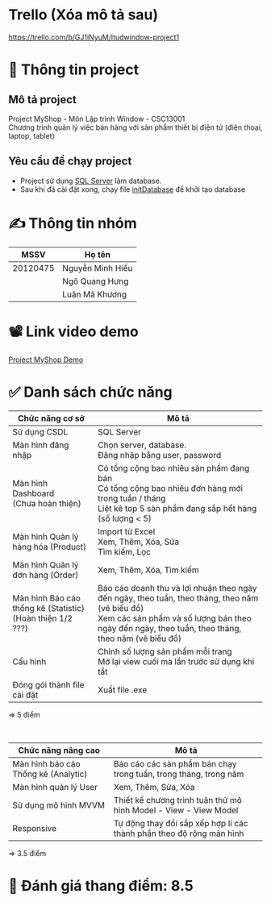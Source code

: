 # Trello (Xóa mô tả sau)
https://trello.com/b/GJ1iNyuM/ltudwindow-project1

# 📄 Thông tin project
## Mô tả project
Project MyShop - Môn Lập trình Window - CSC13001<br>
Chương trình quản lý việc bán hàng với sản phẩm thiết bị điện tử (điện thoại, laptop, tablet)

## Yêu cầu để chạy project
* Project sử dụng [SQL Server](https://www.microsoft.com/en-us/sql-server/sql-server-downloads) làm database.
* Sau khi đã cài đặt xong, chạy file [initDatabase](./initDatabase.sql) để khởi tạo database

# ✍️ Thông tin nhóm
| MSSV | Họ tên |
| --- | --- |
| 20120475 | Nguyễn Minh Hiếu |
|  | Ngô Quang Hưng |
|  | Luân Mã Khương |

# 📽️ Link video demo
[Project MyShop Demo]()

# ✅ Danh sách chức năng
| Chức năng cơ sở | Mô tả |
| --- | --- |
| Sử dụng CSDL | SQL Server |
| Màn hình đăng nhập | Chọn server, database. <br> Đăng nhập bằng user, password |
| Màn hình Dashboard <br> (Chưa hoàn thiện) | Có tổng cộng bao nhiêu sản phẩm đang bán <br> Có tổng cộng bao nhiêu đơn hàng mới trong tuần / tháng <br> Liệt kê top 5 sản phẩm đang sắp hết hàng (số lượng < 5) |
| Màn hình Quản lý hàng hóa (Product) | Import từ Excel <br> Xem, Thêm, Xóa, Sửa <br> Tìm kiếm, Lọc |
| Màn hình Quản lý đơn hàng (Order) | Xem, Thêm, Xóa, Tìm kiếm |
| Màn hình Báo cáo thống kê (Statistic) <br> (Hoàn thiện 1/2 ???) | Báo cáo doanh thu và lợi nhuận theo ngày đến ngày, theo tuần, theo tháng, theo năm (vẽ biểu đồ) <br> Xem các sản phẩm và số lượng bán theo ngày đến ngày, theo tuần, theo tháng, theo năm (vẽ biểu đồ) |
| Cấu hình | Chỉnh số lượng sản phẩm mỗi trang <br> Mở lại view cuối mà lần trước sử dụng khi tắt |
| Đóng gói thành file cài đặt | Xuất file .exe |
=> 5 điểm

<br>

| Chức năng nâng cao | Mô tả |
| --- | --- |
| Màn hình báo cáo Thống kê (Analytic) | Báo cáo các sản phẩm bán chạy trong tuần, trong tháng, trong năm |
| Màn hình quản lý User | Xem, Thêm, Sửa, Xóa |
| Sử dụng mô hình MVVM | Thiết kế chương trình tuân thử mô hình Model - View - View Model |
| Responsive | Tự động thay đổi sắp xếp hợp lí các thành phần theo độ rộng màn hình |
=> 3.5 điểm

# 💯 Đánh giá thang điểm: 8.5 

